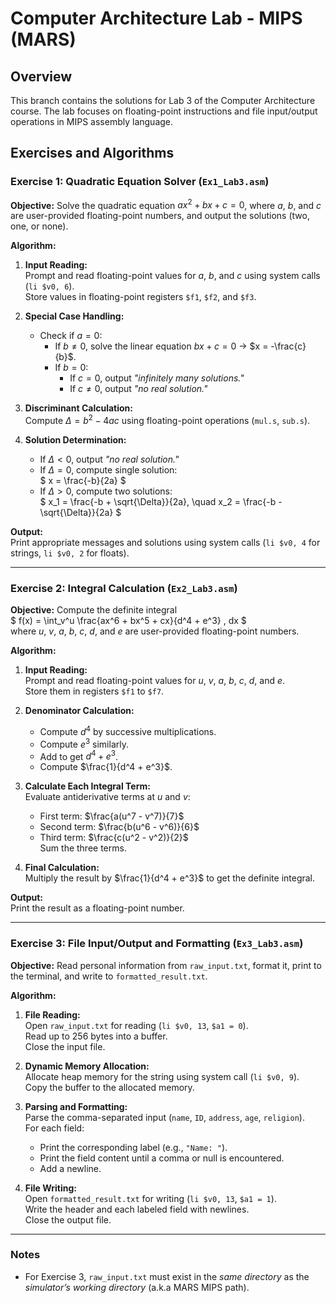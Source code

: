 # Computer Architecture Lab - MIPS (MARS)

## Overview
This branch contains the solutions for Lab 3 of the Computer Architecture course. The lab focuses on floating-point instructions and file input/output operations in MIPS assembly language.

## Exercises and Algorithms

### Exercise 1: Quadratic Equation Solver (`Ex1_Lab3.asm`)
**Objective:** Solve the quadratic equation $ax^2 + bx + c = 0$, where $a$, $b$, and $c$ are user-provided floating-point numbers, and output the solutions (two, one, or none).

**Algorithm:**
1. **Input Reading:**  
Prompt and read floating-point values for $a$, $b$, and $c$ using system calls (`li $v0, 6`).  
Store values in floating-point registers `$f1`, `$f2`, and `$f3`.

2. **Special Case Handling:**
   - Check if $a = 0$:
     - If $b \ne 0$, solve the linear equation $bx + c = 0$ → $x = -\frac{c}{b}$.
     - If $b = 0$:
       - If $c = 0$, output *"infinitely many solutions."*
       - If $c \ne 0$, output *"no real solution."*

3. **Discriminant Calculation:**  
Compute $\Delta = b^2 - 4ac$ using floating-point operations (`mul.s`, `sub.s`).

4. **Solution Determination:**
   - If $\Delta < 0$, output *"no real solution."*
   - If $\Delta = 0$, compute single solution:  
     $
     x = \frac{-b}{2a}
     $
   - If $\Delta > 0$, compute two solutions:  
     $
     x_1 = \frac{-b + \sqrt{\Delta}}{2a}, \quad x_2 = \frac{-b - \sqrt{\Delta}}{2a}
     $

**Output:**  
Print appropriate messages and solutions using system calls (`li $v0, 4` for strings, `li $v0, 2` for floats).

---

### Exercise 2: Integral Calculation (`Ex2_Lab3.asm`)
**Objective:** Compute the definite integral  
$
f(x) = \int_v^u \frac{ax^6 + bx^5 + cx}{d^4 + e^3} \, dx
$  
where $u$, $v$, $a$, $b$, $c$, $d$, and $e$ are user-provided floating-point numbers.

**Algorithm:**
1. **Input Reading:**  
Prompt and read floating-point values for $u$, $v$, $a$, $b$, $c$, $d$, and $e$.  
Store them in registers `$f1` to `$f7`.

2. **Denominator Calculation:**
   - Compute $d^4$ by successive multiplications.
   - Compute $e^3$ similarly.
   - Add to get $d^4 + e^3$.
   - Compute $\frac{1}{d^4 + e^3}$.

3. **Calculate Each Integral Term:**  
Evaluate antiderivative terms at $u$ and $v$:
   - First term: $\frac{a(u^7 - v^7)}{7}$
   - Second term: $\frac{b(u^6 - v^6)}{6}$
   - Third term: $\frac{c(u^2 - v^2)}{2}$  
Sum the three terms.

4. **Final Calculation:**  
Multiply the result by $\frac{1}{d^4 + e^3}$ to get the definite integral.

**Output:**  
Print the result as a floating-point number.

---

### Exercise 3: File Input/Output and Formatting (`Ex3_Lab3.asm`)
**Objective:** Read personal information from `raw_input.txt`, format it, print to the terminal, and write to `formatted_result.txt`.

**Algorithm:**
1. **File Reading:**  
Open `raw_input.txt` for reading (`li $v0, 13`, `$a1 = 0`).  
Read up to 256 bytes into a buffer.  
Close the input file.

2. **Dynamic Memory Allocation:**  
Allocate heap memory for the string using system call (`li $v0, 9`).  
Copy the buffer to the allocated memory.

3. **Parsing and Formatting:**  
Parse the comma-separated input (`name`, `ID`, `address`, `age`, `religion`).  
For each field:
   - Print the corresponding label (e.g., `"Name: "`).
   - Print the field content until a comma or null is encountered.
   - Add a newline.

4. **File Writing:**  
Open `formatted_result.txt` for writing (`li $v0, 13`, `$a1 = 1`).  
Write the header and each labeled field with newlines.  
Close the output file.

---

### Notes
- For Exercise 3, `raw_input.txt` must exist in the *same directory* as the *simulator’s working directory* (a.k.a MARS MIPS path).